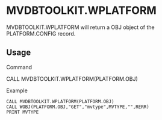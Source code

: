 # MVDBTOOLKIT.WPLATFORM

MVDBTOOLKIT.WPLATFORM will return a OBJ object of the PLATFORM.CONFIG record.  

## Usage

Command

CALL MVDBTOOLKIT.WPLATFORM(PLATFORM.OBJ)


Example

```BASIC
CALL MVDBTOOLKIT.WPLATFORM(PLATFORM.OBJ)
CALL WOBJ(PLATFORM.OBJ,"GET","mvtype",MVTYPE,"",RERR)
PRINT MVTYPE
```

</PageFooter>


